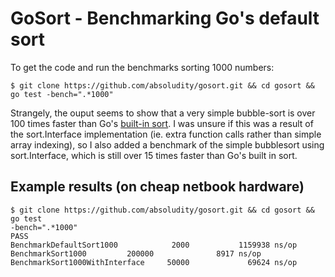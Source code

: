 GoSort - Benchmarking Go's default sort
=======================================

To get the code and run the benchmarks sorting 1000 numbers:

    $ git clone https://github.com/absoludity/gosort.git && cd gosort && go test -bench=".*1000"

Strangely, the ouput seems to show that a very simple bubble-sort is over
100 times faster than Go's [built-in sort][1]. I was unsure if this was a
result of the sort.Interface implementation (ie. extra function calls rather
than simple array indexing), so I also added a benchmark of the simple
bubblesort using sort.Interface, which is still over 15 times faster than Go's
built in sort.

Example results (on cheap netbook hardware)
-------------------------------------------
    $ git clone https://github.com/absoludity/gosort.git && cd gosort && go test
    -bench=".*1000"
    PASS
    BenchmarkDefaultSort1000            2000           1159938 ns/op
    BenchmarkSort1000         200000              8917 ns/op
    BenchmarkSort1000WithInterface     50000             69624 ns/op

[1]: http://golang.org/pkg/sort/ "Go's sort package"


